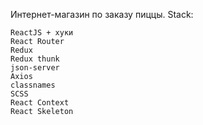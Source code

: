 Интернет-магазин по заказу пиццы.
Stack:

    ReactJS + хуки
    React Router
    Redux
    Redux thunk
    json-server
    Axios
    classnames
    SCSS
    React Context
    React Skeleton
